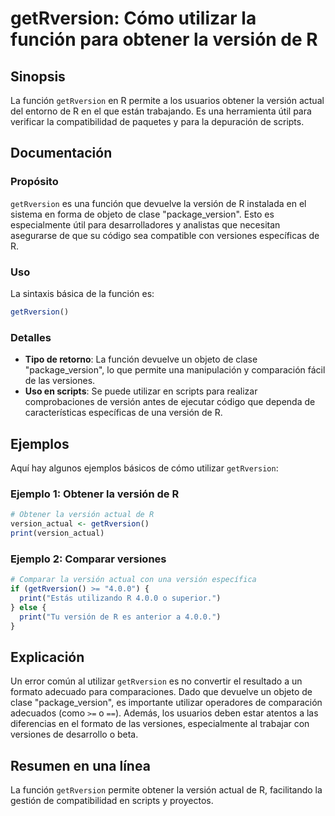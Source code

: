 <!--
Meta Description: # getRversion: Cómo utilizar la función para obtener la versión de R ## Sinopsis La función `getRversion` en R permite a los usuarios obtener la versi...
Meta Keywords: versión, getrversion, que, función, para
-->

# getRversion: Cómo utilizar la función para obtener la versión de R

## Sinopsis
La función `getRversion` en R permite a los usuarios obtener la versión actual del entorno de R en el que están trabajando. Es una herramienta útil para verificar la compatibilidad de paquetes y para la depuración de scripts.

## Documentación
### Propósito
`getRversion` es una función que devuelve la versión de R instalada en el sistema en forma de objeto de clase "package_version". Esto es especialmente útil para desarrolladores y analistas que necesitan asegurarse de que su código sea compatible con versiones específicas de R.

### Uso
La sintaxis básica de la función es:
```R
getRversion()
```

### Detalles
- **Tipo de retorno**: La función devuelve un objeto de clase "package_version", lo que permite una manipulación y comparación fácil de las versiones.
- **Uso en scripts**: Se puede utilizar en scripts para realizar comprobaciones de versión antes de ejecutar código que dependa de características específicas de una versión de R.

## Ejemplos
Aquí hay algunos ejemplos básicos de cómo utilizar `getRversion`:

### Ejemplo 1: Obtener la versión de R
```R
# Obtener la versión actual de R
version_actual <- getRversion()
print(version_actual)
```

### Ejemplo 2: Comparar versiones
```R
# Comparar la versión actual con una versión específica
if (getRversion() >= "4.0.0") {
  print("Estás utilizando R 4.0.0 o superior.")
} else {
  print("Tu versión de R es anterior a 4.0.0.")
}
```

## Explicación
Un error común al utilizar `getRversion` es no convertir el resultado a un formato adecuado para comparaciones. Dado que devuelve un objeto de clase "package_version", es importante utilizar operadores de comparación adecuados (como `>=` o `==`). Además, los usuarios deben estar atentos a las diferencias en el formato de las versiones, especialmente al trabajar con versiones de desarrollo o beta.

## Resumen en una línea
La función `getRversion` permite obtener la versión actual de R, facilitando la gestión de compatibilidad en scripts y proyectos.
